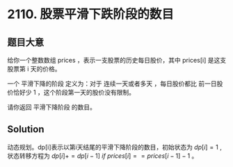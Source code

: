 <!--
 * @Author: ysc
 * @Date: 2021-12-21 10:11:24
 * @LastEditTime: 2021-12-21 10:14:31
 * @Description: file content
-->
# 2110. 股票平滑下跌阶段的数目
## 题目大意
给你一个整数数组 prices ，表示一支股票的历史每日股价，其中 prices[i] 是这支股票第 i 天的价格。

一个 平滑下降的阶段 定义为：对于 连续一天或者多天 ，每日股价都比 前一日股价恰好少 1 ，这个阶段第一天的股价没有限制。

请你返回 平滑下降阶段 的数目。

## Solution
动态规划。dp[i]表示以第i天结尾的平滑下降阶段的数目，初始状态为 $dp[i] = 1$ , 状态转移方程为 $dp[i] += dp[i - 1] \ if \  prices[i] == prices[i-1]-1$ 。